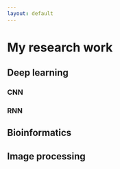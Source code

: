 ```yaml
---
layout: default
---
```

# My research work

## Deep learning
### CNN
### RNN


## Bioinformatics


## Image processing
